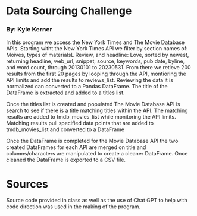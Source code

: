 #  **Data Sourcing Challenge**
### By: Kyle Kerner

In this program we access the New York Times and The Movie Database APIs.  Starting witht the New York Times API we filter by section names of: Moives, types of materialsL Review, and headline: Love, sorted by newest, returning headline, web_url, snippet, source, keywords, pub date, byline, and word count, through 20130101 to 20230531.  From there we retieve 200 results from the first 20 pages by looping through the API, montioring the API limits and add the results to reviews_list. Reviewing the data it is normalized can converted to a Pandas DataFrame.  The title of the DataFrame is extracted and added to a titles list.  

Once the titles list is created and populated The Movie Database API is search to see if there is a title matching titles within the API.  The matching results are added to tmdb_movies_list while monitoring the API limits. Matching results pull specified data points that are added to tmdb_movies_list and converted to a DataFrame

Once the DataFrame is completed for the Movie Database API the two created DataFrames for each API are merged on title and columns/characters are manipulated to create a cleaner DataFrame.  Once cleaned the DataFrame is exported to a CSV file. 

# Sources
Source code provided in class as well as the use of Chat GPT to help with code direction was used in the making of the program.  